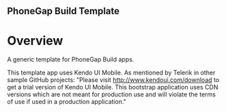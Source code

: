 PhoneGap Build Template
---

# Overview
A generic template for PhoneGap Build apps.

This template app uses Kendo UI Mobile. As mentioned by Telerik in other sample GitHub projects:
"Please visit http://www.kendoui.com/download to get a trial version of Kendo UI Mobile. 
This bootstrap application uses CDN versions which are not meant for production use and will violate the 
terms of use if used in a production application."
